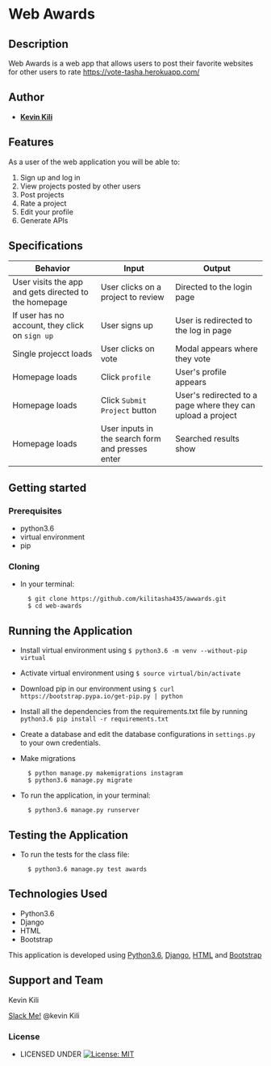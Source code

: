 # Web Awards


## Description
Web Awards is a web app that allows users to post their favorite websites for other users to rate https://vote-tasha.herokuapp.com/


## Author


* [**Kevin Kili**](https://github.com/kilitasha435)

## Features


As a user of the web application you will be able to:

1. Sign up and log in
2. View projects posted by other users
3. Post projects
4. Rate a project
5. Edit your profile
6. Generate APIs

## Specifications
| Behavior            | Input                         | Output                        | 
| ------------------- | ----------------------------- | ----------------------------- |
| User visits the app and gets directed to the homepage  | User clicks on a project to review | Directed to the login page | 
If user has no account, they click on `sign up` | User signs up | User is redirected to the log in page |
|  Single projecct loads | User clicks on vote  | Modal appears where they vote |
|  Homepage loads | Click `profile` | User's profile appears | 
| Homepage loads | Click `Submit Project` button | User's redirected to a page where they can upload a project |  
| Homepage loads | User inputs in the search form and presses enter | Searched results show |


## Getting started
### Prerequisites
* python3.6
* virtual environment
* pip

### Cloning
* In your terminal:
        
        $ git clone https://github.com/kilitasha435/awwards.git
        $ cd web-awards

## Running the Application
* Install virtual environment using `$ python3.6 -m venv --without-pip virtual`
* Activate virtual environment using `$ source virtual/bin/activate`
* Download pip in our environment using `$ curl https://bootstrap.pypa.io/get-pip.py | python`
* Install all the dependencies from the requirements.txt file by running `python3.6 pip install -r requirements.txt`
* Create a database and edit the database configurations in `settings.py` to your own credentials.
* Make migrations

        $ python manage.py makemigrations instagram
        $ python3.6 manage.py migrate 

* To run the application, in your terminal:

        $ python3.6 manage.py runserver
        
## Testing the Application
* To run the tests for the class file:

        $ python3.6 manage.py test awards
        
## Technologies Used
* Python3.6
* Django
* HTML
* Bootstrap

This application is developed using [Python3.6](https://www.python.org/doc/), [Django](https://www.djangoproject.com/), [HTML](https://getbootstrap.com/) and [Bootstrap](https://getbootstrap.com/)


## Support and Team
Kevin Kili


[Slack Me!](https://slack.com/intl/en-ke/)  @kevin Kili


### License

* LICENSED UNDER  [![License: MIT](https://img.shields.io/badge/License-MIT-yellow.svg)](license/MIT)